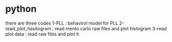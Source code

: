 # python
there are three codes 
1-PLL : behavirol model for PLL
2-read_plot_hasitogram : read mento carlo raw files and plot histogram
3-read plot data : read raw files and plot it 
